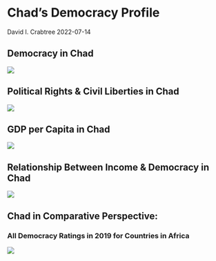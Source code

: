 Chad’s Democracy Profile
================
David I. Crabtree
2022-07-14

## Democracy in Chad

![](C:\Users\David\Desktop\PROGRA~1\FILESA~1\CFSS\hw06\reports\CHAD_F~1/figure-gfm/Demscore-1.png)<!-- -->

## Political Rights & Civil Liberties in Chad

![](C:\Users\David\Desktop\PROGRA~1\FILESA~1\CFSS\hw06\reports\CHAD_F~1/figure-gfm/Political%20Rights%20&%20Civil%20Libs-1.png)<!-- -->

## GDP per Capita in Chad

![](C:\Users\David\Desktop\PROGRA~1\FILESA~1\CFSS\hw06\reports\CHAD_F~1/figure-gfm/GDP%20per%20Capita-1.png)<!-- -->

## Relationship Between Income & Democracy in Chad

![](C:\Users\David\Desktop\PROGRA~1\FILESA~1\CFSS\hw06\reports\CHAD_F~1/figure-gfm/Income%20&%20Dem-1.png)<!-- -->

## Chad in Comparative Perspective:

### All Democracy Ratings in 2019 for Countries in Africa

![](C:\Users\David\Desktop\PROGRA~1\FILESA~1\CFSS\hw06\reports\CHAD_F~1/figure-gfm/Democracy%20in%20Comparative%20Perspective-1.png)<!-- -->
